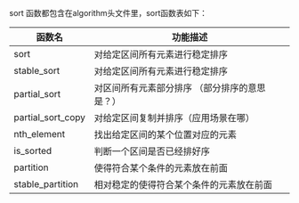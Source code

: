 sort 函数都包含在algorithm头文件里，sort函数表如下：

函数名 | 功能描述
--------|-----
sort | 对给定区间所有元素进行稳定排序
stable_sort | 对给定区间所有元素进行稳定排序
partial_sort | 对区间所有元素部分排序  （部分排序的意思是？）
partial_sort_copy | 对给定区间复制并排序（应用场景在哪）
nth_element | 找出给定区间的某个位置对应的元素
is_sorted | 判断一个区间是否已经排好序
partition | 使得符合某个条件的元素放在前面
stable_partition | 相对稳定的使得符合某个条件的元素放在前面